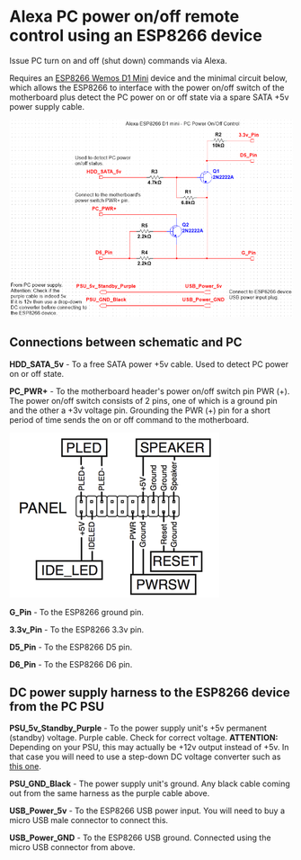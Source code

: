 # Alexa PC power on/off remote control using an ESP8266 device

Issue PC turn on and off (shut down) commands via Alexa.

Requires an [ESP8266 Wemos D1 Mini](https://www.ebay.co.uk/itm/203579081685) device and the minimal circuit below, which allows the ESP8266 to interface with the power on/off switch of the motherboard plus detect the PC power on or off state via a spare SATA +5v power supply cable.

![schematic](schematic.png)


## Connections between schematic and PC
**HDD_SATA_5v** - To a free SATA power +5v cable. Used to detect PC power on or off state. 

**PC_PWR+** - To the motherboard header's power on/off switch pin PWR (+). The power on/off switch consists of 2 pins, one of which is a ground pin and the other a +3v voltage pin. Grounding the PWR (+) pin for a short period of time sends the on or off command to the motherboard.

![schematic](header.png)

**G_Pin** - To the ESP8266 ground pin.

**3.3v_Pin** - To the ESP8266 3.3v pin.

**D5_Pin** - To the ESP8266 D5 pin.

**D6_Pin** - To the ESP8266 D6 pin.

## DC power supply harness to the ESP8266 device from the PC PSU
**PSU_5v_Standby_Purple** - To the power supply unit's +5v permanent (standby) voltage. Purple cable. Check for correct voltage. **ATTENTION:** Depending on your PSU, this may actually be +12v output instead of +5v. In that case you will need to use a step-down DC voltage converter such as [this one](https://www.ebay.com/itm/231914348146).

**PSU_GND_Black** - The power supply unit's ground. Any black cable coming out from the same harness as the purple cable above.

**USB_Power_5v** - To the ESP8266 USB power input. You will need to buy a micro USB male connector to connect this.

**USB_Power_GND** - To the ESP8266 USB ground. Connected using the micro USB connector from above.